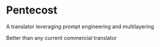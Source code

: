 # Pentecost
A translator leveraging prompt engineering and multilayering

Better than any current commercial translator
